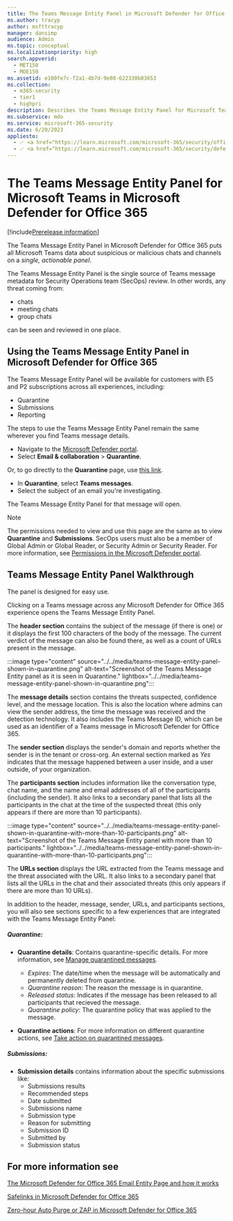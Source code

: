```yaml
---
title: The Teams Message Entity Panel in Microsoft Defender for Office 365
ms.author: tracyp
author: msfttracyp
manager: dansimp
audience: Admin
ms.topic: conceptual
ms.localizationpriority: high
search.appverid:
  - MET150
  - MOE150
ms.assetid: e100fe7c-f2a1-4b7d-9e08-622330b83653
ms.collection:
  - m365-security
  - tier1
  - highpri
description: Describes the Teams Message Entity Panel for Microsoft Teams in Microsoft Defender for Office 365, how it does post-breach work like ZAP and Safelinks and gives admins a single pane of glass on Teams chat and channel threats like suspicious URLs.
ms.subservice: mdo
ms.service: microsoft-365-security
ms.date: 6/20/2023
appliesto:
  - ✅ <a href="https://learn.microsoft.com/microsoft-365/security/office-365-security/mdo-security-comparison#defender-for-office-365-plan-1-vs-plan-2-cheat-sheet" target="_blank">Microsoft Defender for Office 365 plan 1 and plan 2</a>
  - ✅ <a href="https://learn.microsoft.com/microsoft-365/security/defender/microsoft-365-defender" target="_blank">Microsoft 365 Defender</a>
---
```


# The Teams Message Entity Panel for Microsoft Teams in Microsoft Defender for Office 365

[!include[Prerelease information](../../includes/prerelease.md)]

The Teams Message Entity Panel in Microsoft Defender for Office 365 puts all Microsoft Teams data about suspicious or malicious chats and channels on a *single, actionable panel*.

The Teams Message Entity Panel is the single source of Teams message metadata for Security Operations team (SecOps) review. In other words, any threat coming from:

- chats
- meeting chats
- group chats

can be seen and reviewed in one place.

## Using the Teams Message Entity Panel in Microsoft Defender for Office 365

The Teams Message Entity Panel will be available for customers with E5 and P2 subscriptions across all experiences, including:

- Quarantine
- Submissions
- Reporting

The steps to use the Teams Message Entity Panel remain the same wherever you find Teams message details.

- Navigate to the [Microsoft Defender portal](https://security.microsoft.com).
- Select **Email & collaboration** > **Quarantine**.

Or, to go directly to the **Quarantine** page, use [this link](https://security.microsoft.com/quarantine).

- In **Quarantine**, select **Teams messages**.
- Select the subject of an email you're investigating.

The Teams Message Entity Panel for that message will open.

> [!NOTE]
> The permissions needed to view and use this page are the same as to view **Quarantine** and **Submissions**. SecOps users must also be a member of Global Admin or Global Reader, or Security Admin or Security Reader. For more information, see [Permissions in the Microsoft Defender portal](mdo-portal-permissions.md).


## Teams Message Entity Panel Walkthrough

The panel is designed for easy use.

Clicking on a Teams message across any Microsoft Defender for Office 365 experience opens the Teams Message Entity Panel.

The **header section** contains the subject of the message (if there is one) or it displays the first 100 characters of the body of the message. The current verdict of the message can also be found there, as well as a count of URLs present in the message.

:::image type="content" source="../../media/teams-message-entity-panel-shown-in-quarantine.png" alt-text="Screenshot of the Teams Message Entity panel as it is seen in Quarantine." lightbox="../../media/teams-message-entity-panel-shown-in-quarantine.png":::

The **message details** section contains the threats suspected, confidence level, and the message location. This is also the location where admins can view the sender address, the time the message was received and the detection technology. It also includes the Teams Message ID, which can be used as an identifier of a Teams message in Microsoft Defender for Office 365.

The **sender section** displays the sender's domain and reports whether the sender is in the tenant or cross-org. An external section marked as *Yes* indicates that the message happened between a user inside, and a user outside, of your organization.

The **participants section** includes information like the conversation type, chat name, and the name and email addresses of all of the participants (including the sender). It also links to a secondary panel that lists all the participants in the chat at the time of the suspected threat (this only appears if there are more than 10 participants).

:::image type="content" source="../../media/teams-message-entity-panel-shown-in-quarantine-with-more-than-10-participants.png" alt-text="Screenshot of the Teams Message Entity panel with more than 10 participants." lightbox="../../media/teams-message-entity-panel-shown-in-quarantine-with-more-than-10-participants.png":::

The **URLs section** displays the URL extracted from the Teams message and the threat associated with the URL. It also links to a secondary panel that lists all the URLs in the chat and their associated threats (this only appears if there are more than 10 URLs).

In addition to the header, message, sender, URLs, and participants sections, you will also see sections specific to a few experiences that are integrated with the Teams Message Entity Panel:

##### Quarantine:

  - **Quarantine details**: Contains quarantine-specific details. For more information, see [Manage quarantined messages](quarantine-admin-manage-messages-files.md#view-quarantined-email-details).
    - *Expires*: The date/time when the message will be automatically and permanently deleted from quarantine.
    - *Quarantine reason*: The reason the message is in quarantine.
    - *Released status*: Indicates if the message has been released to all participants that recieved the message.
    - *Quarantine policy*: The quarantine policy that was applied to the message.

  - **Quarantine actions**: For more information on different quarantine actions, see [Take action on quarantined messages](quarantine-admin-manage-messages-files.md#take-action-on-quarantined-email).

##### Submissions:

  - **Submission details** contains information about the specific submissions like:
    - Submissions results
    - Recommended steps
    - Date submitted
    - Submissions name
    - Submission type
    - Reason for submitting
    - Submission ID
    - Submitted by
    - Submission status

## For more information see

[The Microsoft Defender for Office 365 Email Entity Page and how it works](mdo-email-entity-page.md)

[Safelinks in Microsoft Defender for Office 365](safe-links-about.md)

[Zero-hour Auto Purge or ZAP in Microsoft Defender for Office 365](zero-hour-auto-purge.md)
